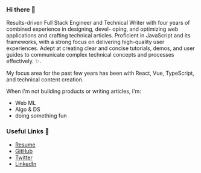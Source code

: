 ### Hi there 👋

<!-- **Umoren/Umoren** is a ✨ _special_ ✨ repository because its `README.md` (this file) appears on your GitHub profile. -->
Results-driven Full Stack Engineer and Technical Writer with four years of combined experience in designing, devel- oping, and optimizing web applications and crafting technical articles. Proficient in JavaScript and its frameworks, with a strong focus on delivering high-quality user experiences. Adept at creating clear and concise tutorials, demos, and user guides to communicate complex technical concepts and processes effectively. ✨.

My focus area for the past few years has been with React, Vue, TypeScript, and technical content creation. 

When i'm not building products or writing articles, i'm:
* Web ML
* Algo & DS
* doing something fun 

### Useful Links 🌻
- [Resume](https://linktr.ee/samuelumoren)
- [GitHub](https://github.com/Umoren)
- [Twitter](https://twitter.com/saameeey)
- [LinkedIn](https://linkedin.com/in/umoren)

